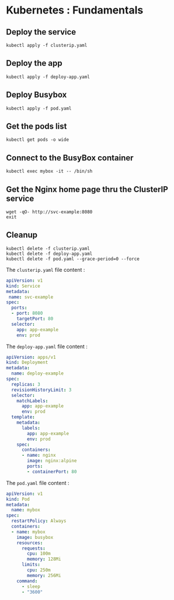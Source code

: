 # Kubernetes : Fundamentals


## Deploy the service

    kubectl apply -f clusterip.yaml

## Deploy the app

    kubectl apply -f deploy-app.yaml

## Deploy Busybox

    kubectl apply -f pod.yaml

## Get the pods list

    kubectl get pods -o wide

## Connect to the BusyBox container

    kubectl exec mybox -it -- /bin/sh

## Get the Nginx home page thru the ClusterIP service

    wget -qO- http://svc-example:8080
    exit

## Cleanup

    kubectl delete -f clusterip.yaml
    kubectl delete -f deploy-app.yaml
    kubectl delete -f pod.yaml --grace-period=0 --force


The `clusterip.yaml` file content :

```yaml
apiVersion: v1
kind: Service
metadata:
 name: svc-example
spec:
  ports:
  - port: 8080
    targetPort: 80
  selector:
    app: app-example
    env: prod
```

The `deploy-app.yaml` file content :

```yaml
apiVersion: apps/v1
kind: Deployment
metadata:
  name: deploy-example
spec:
  replicas: 3
  revisionHistoryLimit: 3
  selector:
    matchLabels:
      app: app-example
      env: prod
  template:
    metadata:
      labels:
        app: app-example
        env: prod
    spec:
      containers:
      - name: nginx
        image: nginx:alpine
        ports:
        - containerPort: 80
```

The `pod.yaml` file content :

```yaml
apiVersion: v1
kind: Pod
metadata:
  name: mybox
spec:
  restartPolicy: Always
  containers:
  - name: mybox
    image: busybox
    resources:
      requests:
        cpu: 100m
        memory: 128Mi
      limits:
        cpu: 250m
        memory: 256Mi    
    command:
      - sleep
      - "3600"
```
